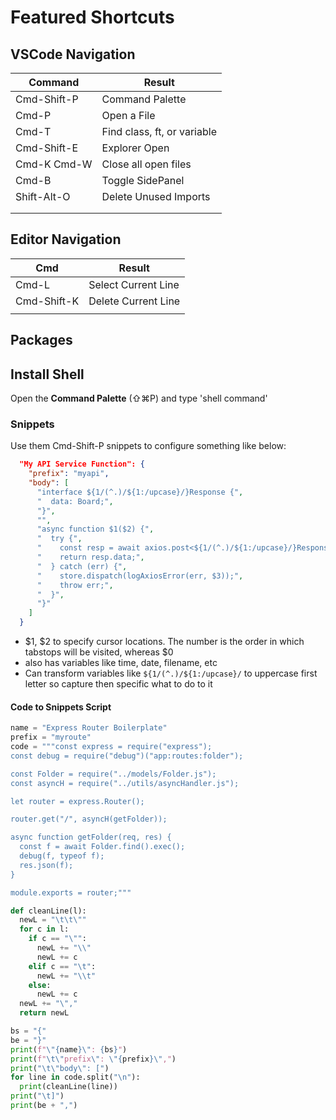 # Featured Shortcuts

## VSCode Navigation

| Command     | Result                      |
| ----------- | --------------------------- |
| Cmd-Shift-P | Command Palette             |
| Cmd-P       | Open a File                 |
| Cmd-T       | Find class, ft, or variable |
| Cmd-Shift-E | Explorer Open               |
| Cmd-K Cmd-W | Close all open files        |
| Cmd-B       | Toggle SidePanel            |
| Shift-Alt-O | Delete Unused Imports       |
|             |                             |
|             |                             |

## Editor Navigation

| Cmd         | Result              |
| ----------- | ------------------- |
| Cmd-L       | Select Current Line |
| Cmd-Shift-K | Delete Current Line |
|             |                     |

## Packages



## Install Shell

Open the **Command Palette** (⇧⌘P) and type 'shell command'

### Snippets

Use them Cmd-Shift-P snippets to configure something like below:

```json
  "My API Service Function": {
    "prefix": "myapi",
    "body": [
      "interface ${1/(^.)/${1:/upcase}/}Response {",
      "  data: Board;",
      "}",
      "",
      "async function $1($2) {",
      "  try {",
      "    const resp = await axios.post<${1/(^.)/${1:/upcase}/}Response>(\"/api/boards\", { $2 });",
      "    return resp.data;",
      "  } catch (err) {",
      "    store.dispatch(logAxiosError(err, $3));",
      "    throw err;",
      "  }",
      "}"
    ]
  }
```

- \$1, \$2 to specify cursor locations. The number is the order in which tabstops will be visited, whereas \$0 
- also has variables like time, date, filename, etc
- Can transform variables like `${1/(^.)/${1:/upcase}/` to uppercase first letter so capture then specific what to do to it

#### Code to Snippets Script

```python
name = "Express Router Boilerplate"
prefix = "myroute"
code = """const express = require("express");
const debug = require("debug")("app:routes:folder");

const Folder = require("../models/Folder.js");
const asyncH = require("../utils/asyncHandler.js");

let router = express.Router();

router.get("/", asyncH(getFolder));

async function getFolder(req, res) {
  const f = await Folder.find().exec();
  debug(f, typeof f);
  res.json(f);
}

module.exports = router;"""

def cleanLine(l):
  newL = "\t\t\""
  for c in l:
    if c == "\"":
      newL += "\\"
      newL += c
    elif c == "\t":
      newL += "\\t"
    else:
      newL += c
  newL += "\","
  return newL

bs = "{"
be = "}"
print(f"\"{name}\": {bs}")
print(f"\t\"prefix\": \"{prefix}\",")
print("\t\"body\": [")
for line in code.split("\n"):
  print(cleanLine(line))
print("\t]")
print(be + ",")
```

